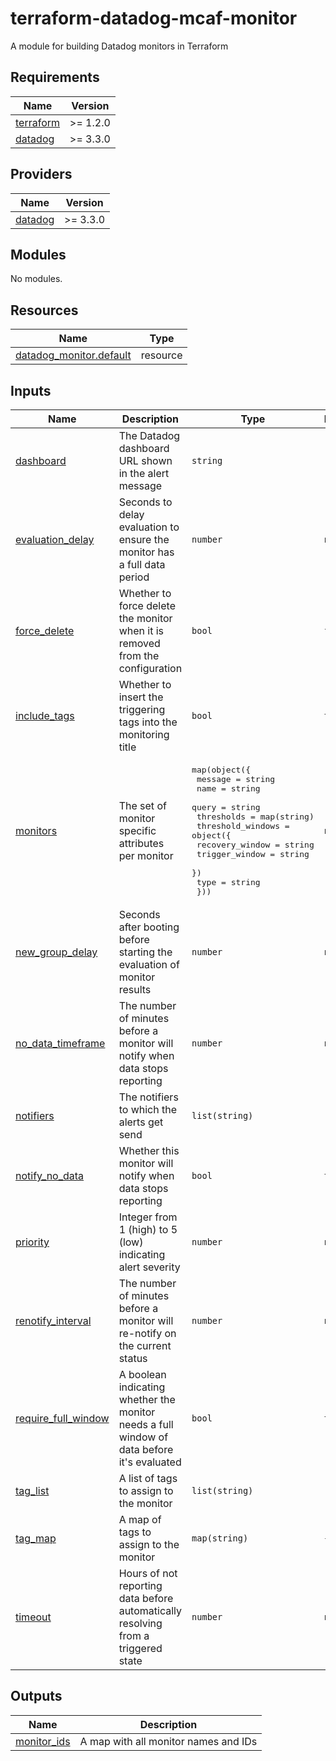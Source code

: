 # terraform-datadog-mcaf-monitor

A module for building Datadog monitors in Terraform

<!-- BEGIN_TF_DOCS -->
## Requirements

| Name | Version |
|------|---------|
| <a name="requirement_terraform"></a> [terraform](#requirement\_terraform) | >= 1.2.0 |
| <a name="requirement_datadog"></a> [datadog](#requirement\_datadog) | >= 3.3.0 |

## Providers

| Name | Version |
|------|---------|
| <a name="provider_datadog"></a> [datadog](#provider\_datadog) | >= 3.3.0 |

## Modules

No modules.

## Resources

| Name | Type |
|------|------|
| [datadog_monitor.default](https://registry.terraform.io/providers/datadog/datadog/latest/docs/resources/monitor) | resource |

## Inputs

| Name | Description | Type | Default | Required |
|------|-------------|------|---------|:--------:|
| <a name="input_dashboard"></a> [dashboard](#input\_dashboard) | The Datadog dashboard URL shown in the alert message | `string` | `""` | no |
| <a name="input_evaluation_delay"></a> [evaluation\_delay](#input\_evaluation\_delay) | Seconds to delay evaluation to ensure the monitor has a full data period | `number` | `null` | no |
| <a name="input_force_delete"></a> [force\_delete](#input\_force\_delete) | Whether to force delete the monitor when it is removed from the configuration | `bool` | `false` | no |
| <a name="input_include_tags"></a> [include\_tags](#input\_include\_tags) | Whether to insert the triggering tags into the monitoring title | `bool` | `true` | no |
| <a name="input_monitors"></a> [monitors](#input\_monitors) | The set of monitor specific attributes per monitor | <pre>map(object({<br/>    message    = string<br/>    name       = string<br/>    query      = string<br/>    thresholds = map(string)<br/>    threshold_windows = object({<br/>      recovery_window = string<br/>      trigger_window  = string<br/>    })<br/>    type = string<br/>  }))</pre> | `null` | no |
| <a name="input_new_group_delay"></a> [new\_group\_delay](#input\_new\_group\_delay) | Seconds after booting before starting the evaluation of monitor results | `number` | `null` | no |
| <a name="input_no_data_timeframe"></a> [no\_data\_timeframe](#input\_no\_data\_timeframe) | The number of minutes before a monitor will notify when data stops reporting | `number` | `null` | no |
| <a name="input_notifiers"></a> [notifiers](#input\_notifiers) | The notifiers to which the alerts get send | `list(string)` | `[]` | no |
| <a name="input_notify_no_data"></a> [notify\_no\_data](#input\_notify\_no\_data) | Whether this monitor will notify when data stops reporting | `bool` | `true` | no |
| <a name="input_priority"></a> [priority](#input\_priority) | Integer from 1 (high) to 5 (low) indicating alert severity | `number` | `null` | no |
| <a name="input_renotify_interval"></a> [renotify\_interval](#input\_renotify\_interval) | The number of minutes before a monitor will re-notify on the current status | `number` | `null` | no |
| <a name="input_require_full_window"></a> [require\_full\_window](#input\_require\_full\_window) | A boolean indicating whether the monitor needs a full window of data before it's evaluated | `bool` | `true` | no |
| <a name="input_tag_list"></a> [tag\_list](#input\_tag\_list) | A list of tags to assign to the monitor | `list(string)` | `[]` | no |
| <a name="input_tag_map"></a> [tag\_map](#input\_tag\_map) | A map of tags to assign to the monitor | `map(string)` | `{}` | no |
| <a name="input_timeout"></a> [timeout](#input\_timeout) | Hours of not reporting data before automatically resolving from a triggered state | `number` | `null` | no |

## Outputs

| Name | Description |
|------|-------------|
| <a name="output_monitor_ids"></a> [monitor\_ids](#output\_monitor\_ids) | A map with all monitor names and IDs |
<!-- END_TF_DOCS -->
